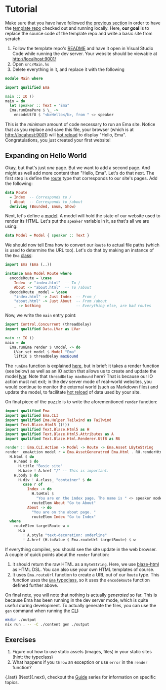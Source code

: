 # Tutorial

Make sure that you have have followed [the previous section](start.md) in order to have the [template repo](https://github.com/srid/ema-template) checked out and running locally. Here, **our goal** is to replace the source code of the template repo and write a basic site from scratch.

1. Follow the template repo's [README](https://github.com/srid/ema-template#getting-started) and have it open in Visual Studio Code while running the dev server. Your website should be viewable at <http://localhost:9001/>
1. Open `src/Main.hs`
1. Delete everything in it, and replace it with the following

```haskell
module Main where

import qualified Ema

main :: IO ()
main = do
  let speaker :: Text = "Ema"
  Ema.runEmaPure $ \_ ->
    encodeUtf8 $ "<b>Hello</b>, from " <> speaker
```

This is the *minimum* amount of code necessary to run an Ema site. Notice that as you replace and save this file, your browser (which is at <http://locahost:9001>) will [hot reload](concepts/hot-reload.md) to display "Hello, Ema". Congratulations, you just created your first website! 

## Expanding on Hello World

Okay, but that's just *one* page. But we want to add a second page. And might as well add more content than "Hello, Ema". Let's do that next. The first step is define the [route](guide/routes.md) type that corresponds to our site's pages. Add the following:

```haskell
data Route
  = Index  -- Corresponds to /
  | About  -- Corresponds to /about
  deriving (Bounded, Enum, Show)
```

Next, let's define a [model](guide/model.md). A model will hold the state of our website used to render its HTML. Let's put the `speaker` variable in it, as that's all we are using:

```haskell
data Model = Model { speaker :: Text }
```

We should now tell Ema how to convert our `Route` to actual file paths (which is used to determine the URL too). Let's do that by making an instance of the `Ema` [class](guide/class.md):

```haskell
import Ema (Ema (..))

instance Ema Model Route where
  encodeRoute = \case
    Index -> "index.html"  -- To /
    About -> "about.html"  -- To /about
  decodeRoute _model = \case
    "index.html" -> Just Index  -- From /
    "about.html" -> Just About  -- From /about
    _ -> Nothing                -- Everything else, are bad routes
```

Now, we write the `main` entry point:

```haskell
import Control.Concurrent (threadDelay)
import qualified Data.LVar as LVar

main :: IO ()
main = do
  Ema.runEma render $ \model -> do
    LVar.set model $ Model "Ema"
    liftIO $ threadDelay maxBound
```

The `runEma` function is explained [here](guide/class.md), but in brief: it takes a render function (see below) as well as an IO action that allows us to create and update the model [lvar](concepts/lvar.md). Note that `threadDelay maxBound` here? That is because our IO action must not exit; in the dev server mode of real-world websites, you would continue to monitor the external world (such as Markdown files) and update the model, to facilitate [hot reload](concepts/hot-reload.md) of data used by your site.

On final piece of the puzzle is to write the aforementioned `render` function:

```haskell
import qualified Ema
import qualified Ema.CLI
import qualified Ema.Helper.Tailwind as Tailwind
import Text.Blaze.Html5 ((!))
import qualified Text.Blaze.Html5 as H
import qualified Text.Blaze.Html5.Attributes as A
import qualified Text.Blaze.Html.Renderer.Utf8 as RU

render :: Ema.CLI.Action -> Model -> Route -> Ema.Asset LByteString
render _emaAction model r = Ema.AssetGeneratred Ema.Html . RU.renderHtml $
  H.html $ do
    H.head $ do 
      H.title "Basic site"
      H.base ! A.href "/" -- This is important.
    H.body $ do
      H.div ! A.class_ "container" $ do
        case r of
          Index -> do
            H.toHtml $
              "You are on the index page. The name is " <> speaker model
            routeElem About "Go to About"
          About -> do
            "You are on the about page. "
            routeElem Index "Go to Index"
  where
    routeElem targetRoute w =
      H.a 
        ! A.style "text-decoration: underline" 
        ! A.href (H.toValue $ Ema.routeUrl targetRoute) $ w
```

If everything compiles, you should see the site update in the web browser. A couple of quick points about the `render` function:

1. It should return the raw HTML as a `ByteString`. Here, we use [blaze-html](https://hackage.haskell.org/package/blaze-html) as HTML DSL. You can also use your own HTML templates of course.
1. It uses `Ema.routeUrl` function to create a URL out of our `Route` type. This function uses the [`Ema` typeclass](guide/class.md), so it uses the `encodeRoute` function defined further above.

On final note, you will note that nothing is actually *generated* so far. This is because Ema has been running in the dev server mode, which is quite useful during development. To actually generate the files, you can use the `gen` command when running the [CLI](concepts/cli.md):

```sh
mkdir ./output
nix run . -- -C ./content gen ./output
```

## Exercises

1. Figure out how to use static assets (images, files) in your static sites (hint: the typeclass)
2. What happens if you `throw` an exception or use `error` in the `render` function?

{.last}
[Next]{.next}, checkout the [Guide](guide.md) series for information on specific topics.
